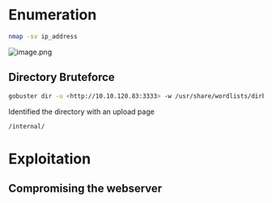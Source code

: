 # Enumeration

```bash
nmap -sv ip_address
```

![image.png](attachment:699bbc0f-803f-4f2e-bd31-ebd956717515:image.png)

## Directory Bruteforce

```bash
gobuster dir -u <http://10.10.120.83:3333> -w /usr/share/wordlists/dirbuster/directory-list-1.0.txt
```

Identified the directory with an upload page

```bash
/internal/
```

# Exploitation

## Compromising the webserver